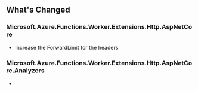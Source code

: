 ## What's Changed

<!-- Please add your release notes in the following format:
- My change description (#PR/#issue)
-->

### Microsoft.Azure.Functions.Worker.Extensions.Http.AspNetCore <version>

- Increase the ForwardLimit for the headers

### Microsoft.Azure.Functions.Worker.Extensions.Http.AspNetCore.Analyzers  <version>

- <entry>
